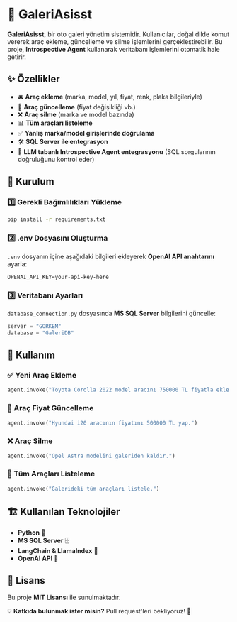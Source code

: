 # 🚗 GaleriAsisst

**GaleriAsisst**, bir oto galeri yönetim sistemidir. Kullanıcılar, doğal dilde komut vererek araç ekleme, güncelleme ve silme işlemlerini gerçekleştirebilir. Bu proje, **Introspective Agent** kullanarak veritabanı işlemlerini otomatik hale getirir.

## ✨ Özellikler

- 🚘 **Araç ekleme** (marka, model, yıl, fiyat, renk, plaka bilgileriyle)
- 🔄 **Araç güncelleme** (fiyat değişikliği vb.)
- ❌ **Araç silme** (marka ve model bazında)
- 📊 **Tüm araçları listeleme**
- ✅ **Yanlış marka/model girişlerinde doğrulama**
- 🛠 **SQL Server ile entegrasyon**
- 🤖 **LLM tabanlı Introspective Agent entegrasyonu** (SQL sorgularının doğruluğunu kontrol eder)

## 🚀 Kurulum

### 1️⃣ Gerekli Bağımlılıkları Yükleme
```bash
pip install -r requirements.txt
```

### 2️⃣ .env Dosyasını Oluşturma
`.env` dosyanın içine aşağıdaki bilgileri ekleyerek **OpenAI API anahtarını** ayarla:
```
OPENAI_API_KEY=your-api-key-here
```

### 3️⃣ Veritabanı Ayarları
`database_connection.py` dosyasında **MS SQL Server** bilgilerini güncelle:
```python
server = "GORKEM"
database = "GaleriDB"
```

## 📜 Kullanım

### ✅ Yeni Araç Ekleme
```python
agent.invoke("Toyota Corolla 2022 model aracını 750000 TL fiyatla ekle.")
```

### 🔄 Araç Fiyat Güncelleme
```python
agent.invoke("Hyundai i20 aracının fiyatını 500000 TL yap.")
```

### ❌ Araç Silme
```python
agent.invoke("Opel Astra modelini galeriden kaldır.")
```

### 🚗 Tüm Araçları Listeleme
```python
agent.invoke("Galerideki tüm araçları listele.")
```

## 🏗 Kullanılan Teknolojiler
- **Python** 🐍
- **MS SQL Server** 🗄️
- **LangChain & LlamaIndex** 🧠
- **OpenAI API** 🤖

## 📜 Lisans
Bu proje **MIT Lisansı** ile sunulmaktadır.

💡 **Katkıda bulunmak ister misin?** Pull request'leri bekliyoruz! 🚀

